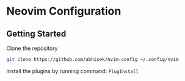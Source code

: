 # Neovim Configuration

## Getting Started

Clone the repository

```bash
git clone https://github.com/abhisek/nvim-config ~/.config/nvim
```

Install the plugins by running command: `PlugInstall`
